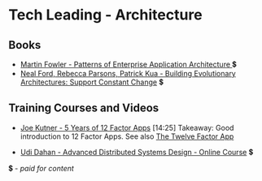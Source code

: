 # Tech Leading - Architecture

## Books
- [Martin Fowler - Patterns of Enterprise Application Architecture ](https://www.amazon.com/Patterns-Enterprise-Application-Architecture-Martin/dp/0321127420) 💲
- [Neal Ford, Rebecca Parsons, Patrick Kua - Building Evolutionary Architectures: Support Constant Change](https://www.amazon.com/Building-Evolutionary-Architectures-Support-Constant-ebook/dp/B075RR1XVG) 💲

## Training Courses and Videos

- [Joe Kutner - 5 Years of 12 Factor Apps](https://www.youtube.com/watch?v=jufe_sHejXc) [14:25]
Takeaway: Good introduction to 12 Factor Apps. See also [The Twelve Factor App](http://12factor.net)

- [Udi Dahan - Advanced Distributed Systems Design - Online Course](https://learn.particular.net/courses/adsd-online) 💲

💲 - *paid for content*